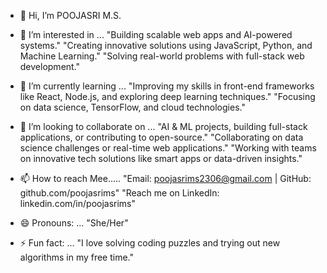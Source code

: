 - 👋 Hi, I’m  POOJASRI M.S.

- 👀 I’m interested in ...    "Building scalable web apps and AI-powered systems."
                              "Creating innovative solutions using JavaScript, Python, and Machine Learning."
                              "Solving real-world problems with full-stack web development."

- 🌱 I’m currently learning ...  "Improving my skills in front-end frameworks like React, Node.js, and exploring deep learning techniques."
                                  "Focusing on data science, TensorFlow, and cloud technologies."

- 💞️ I’m looking to collaborate on ...  "AI & ML projects, building full-stack applications, or contributing to open-source."
                                        "Collaborating on data science challenges or real-time web applications."
                                        "Working with teams on innovative tech solutions like smart apps or data-driven insights."
  
- 📫 How to reach Mee.....    "Email: poojasrims2306@gmail.com | GitHub: github.com/poojasrims"
                               "Reach me on LinkedIn: linkedin.com/in/poojasrims"
  
- 😄 Pronouns: ...    "She/Her"

- ⚡ Fun fact: ...   "I love solving coding puzzles and trying out new algorithms in my free time."

<!---
PooJasRims/PooJasRims is a ✨ special ✨ repository because its `README.md` (this file) appears on your GitHub profile.
You can click the Preview link to take a look at your changes.
--->
